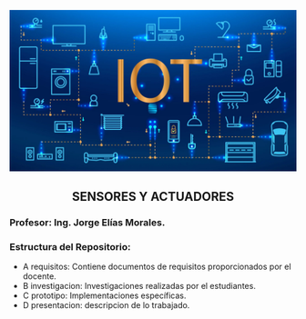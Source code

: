 ![src/IoT.jpg](https://github.com/ISPC-TST-SyA-2024/Grupo2/blob/main/src/IoT.jpg)

## <p style="text-align: center;">SENSORES Y ACTUADORES</p>

### Profesor: **Ing. Jorge Elías Morales.**


### Estructura del Repositorio:

- A requisitos: Contiene documentos de requisitos proporcionados por el docente.  
- B investigacion: Investigaciones realizadas por el estudiantes.  
- C prototipo: Implementaciones específicas.  
- D presentacion: descripcion de lo trabajado.
